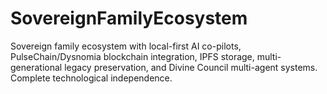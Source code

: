 # SovereignFamilyEcosystem
Sovereign family ecosystem with local-first AI co-pilots, PulseChain/Dysnomia blockchain integration, IPFS storage, multi-generational legacy preservation, and Divine Council multi-agent systems. Complete technological independence.
